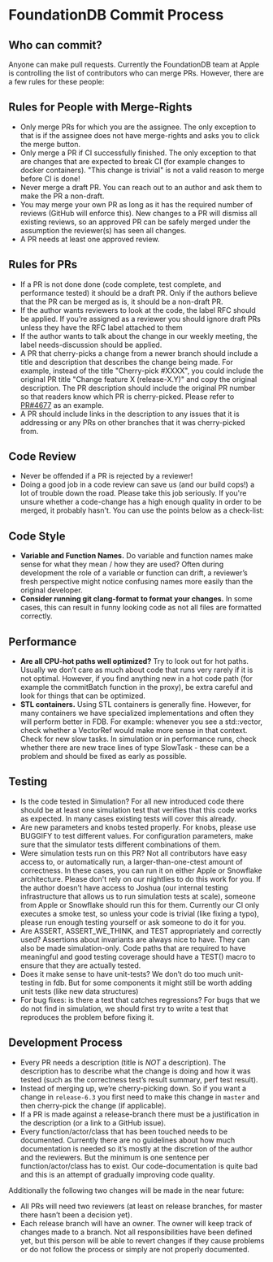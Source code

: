 # FoundationDB Commit Process

## Who can commit?

Anyone can make pull requests. Currently the FoundationDB team at Apple is controlling the list of contributors who can merge PRs. However, there are a few rules for these people:

## Rules for People with Merge-Rights

* Only merge PRs for which you are the assignee. The only exception to that is if the assignee does not have merge-rights and asks you to click the merge button.
* Only merge a PR if CI successfully finished. The only exception to that are changes that are expected to break CI (for example changes to docker containers). "This change is trivial" is not a valid reason to merge before CI is done!
* Never merge a draft PR. You can reach out to an author and ask them to make the PR a non-draft.
* You may merge your own PR as long as it has the required number of reviews (GitHub will enforce this). New changes to a PR will dismiss all existing reviews, so an approved PR can be safely merged under the assumption the reviewer(s) has seen all changes.
* A PR needs at least one approved review.

## Rules for PRs

* If a PR is not done done (code complete, test complete, and performance tested) it should be a draft PR. Only if the authors believe that the PR can be merged as is, it should be a non-draft PR.
* If the author wants reviewers to look at the code, the label RFC should be applied. If you’re assigned as a reviewer you should ignore draft PRs unless they have the RFC label attached to them
* If the author wants to talk about the change in our weekly meeting, the label needs-discussion should be applied.
* A PR that cherry-picks a change from a newer branch should include a title and description that describes the change being made. For example, instead of the title "Cherry-pick #XXXX", you could include the original PR title "Change feature X (release-X.Y)" and copy the original description. The PR description should include the original PR number so that readers know which PR is cherry-picked. Please refer to [PR#4677](https://github.com/apple/foundationdb/pull/4677) as an example.
* A PR should include links in the description to any issues that it is addressing or any PRs on other branches that it was cherry-picked from. 

## Code Review

* Never be offended if a PR is rejected by a reviewer!
* Doing a good job in a code review can save us (and our build cops!) a lot of trouble down the road. Please take this job seriously. If you're unsure whether a code-change has a high enough quality in order to be merged, it probably hasn't. You can use the points below as a check-list:

## Code Style
* **Variable and Function Names.** Do variable and function names make sense for what they mean / how they are used? Often during development the role of a variable or function can drift, a reviewer’s fresh perspective might notice confusing names more easily than the original developer.
* **Consider running git clang-format to format your changes.** In some cases, this can result in funny looking code as not all files are formatted correctly.

## Performance

* **Are all CPU-hot paths well optimized?** Try to look out for hot paths. Usually we don’t care as much about code that runs very rarely if it is not optimal. However, if you find anything new in a hot code path (for example the commitBatch function in the proxy), be extra careful and look for things that can be optimized.
* **STL containers.** Using STL containers is generally fine. However, for many containers we have specialized implementations and often they will perform better in FDB. For example: whenever you see a std::vector, check whether a VectorRef would make more sense in that context.
Check for new slow tasks. In simulation or in performance runs, check whether there are new trace lines of type SlowTask - these can be a problem and should be fixed as early as possible.

## Testing

* Is the code tested in Simulation? For all new introduced code there should be at least one simulation test that verifies that this code works as expected. In many cases existing tests will cover this already.
* Are new parameters and knobs tested properly. For knobs, please use BUGGIFY to test different values. For configuration parameters, make sure that the simulator tests different combinations of them.
* Were simulation tests run on this PR? Not all contributors have easy access to, or automatically run, a larger-than-one-ctest amount of correctness. In these cases, you can run it on either Apple or Snowflake architecture. Please don't rely on our nightlies to do this work for you. If the author doesn’t have access to Joshua (our internal testing infrastructure that allows us to run simulation tests at scale), someone from Apple or Snowflake should run this for them. Currently our CI only executes a smoke test, so unless your code is trivial (like fixing a typo), please run enough testing yourself or ask someone to do it for you.
* Are ASSERT, ASSERT_WE_THINK, and TEST appropriately and correctly used? Assertions about invariants are always nice to have. They can also be made simulation-only. Code paths that are required to have meaningful and good testing coverage should have a TEST() macro to ensure that they are actually tested.
* Does it make sense to have unit-tests? We don’t do too much unit-testing in fdb. But for some components it might still be worth adding unit tests (like new data structures)
* For bug fixes: is there a test that catches regressions? For bugs that we do not find in simulation, we should first try to write a test that reproduces the problem before fixing it.

## Development Process
* Every PR needs a description (title is *NOT* a description). The description has to describe what the change is doing and how it was tested (such as the correctness test’s result summary, perf test result).
* Instead of merging up, we’re cherry-picking down. So if you want a change in `release-6.3` you first need to make this change in `master` and then cherry-pick the change (if applicable).
* If a PR is made against a release-branch there must be a justification in the description (or a link to a GitHub issue).
* Every function/actor/class that has been touched needs to be documented. Currently there are no guidelines about how much documentation is needed so it’s mostly at the discretion of the author and the reviewers. But the minimum is one sentence per function/actor/class has to exist. Our code-documentation is quite bad and this is an attempt of gradually improving code quality.

Additionally the following two changes will be made in the near future:
* All PRs will need two reviewers (at least on release branches, for master there hasn’t been a decision yet).
* Each release branch will have an owner. The owner will keep track of changes made to a branch. Not all responsibilities have been defined yet, but this person will be able to revert changes if they cause problems or do not follow the process or simply are not properly documented.